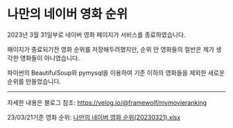 # 나만의 네이버 영화 순위


2023년 3월 31일부로 네이버 영화 페이지가 서비스를 종료하였습니다. 

패이지가 종료되기전 영화 순위를 저장해두려했지만, 순위 안 영화들의 절반은 제가 생각한 영화들이 아니였습니다.

파이썬의 BeautifulSoup와 pymysql을 이용하여 기준 이하의 영화들을 제외한 새로운 순위를 만들었습니다.
***
자세한 내용은 블로그 참조: https://velog.io/@framewolf/mymovieranking

23/03/21기준 영화 순위: [나만의 네이버 영화 순위(20230321).xlsx](https://github.com/framewolf/mynavermovie/files/11242301/20230321.xlsx)

